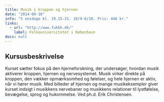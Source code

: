 ```yaml
---
title: Musik i kroppen og hjernen
date: "2014-09-10"
info: "5 onsdage kl. 19.15-21. 10/9-8/10. Pris: 440 kr."
links:
  - url: "http://www.fukbh.dk/"
    label: Folkeuniversitetet i København
docs: null
---
```


## Kursusbeskrivelse

Kurset sætter fokus på den hjerneforskning, der undersøger, hvordan musik aktiverer kroppen, hjernen og nervesystemet. Musik virker direkte på kroppen, den vækker opmærksomhed og følelser, og hele hjernen er aktiv, når vi hører musik. Med billeder af hjernen og mange musikeksempler giver kurset indsigt i musikkens nervebaner og musikkens relationer til lystfølelse, bevægelse, sprog og hukommelse. Ved ph.d. Erik Christensen.